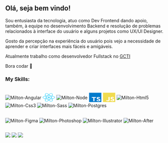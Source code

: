 ## Olá, seja bem vindo!

Sou entusiasta da tecnologia, atuo como Dev Frontend dando apoio, também, à equipe no desenvolvimento Backend e resolução de problemas relacionados à interface do usuário e alguns projetos como UX/UI Designer.

Gosto da percepção na experiência do usuário pois vejo a necessidade de aprender e criar interfaces mais fáceis e amigáveis.

Atualmente trabalho como desenvolvedor Fullstack no [GCTI](https://gcti.parnamirim.rn.gov.br/)

Bora codar 🚀


### My Skills:

<div style="display: inline_block"><br>
  <img align="center" alt="Milton-Angular" height="30" width="40" src="https://cdn.jsdelivr.net/gh/devicons/devicon/icons/angularjs/angularjs-original.svg">
  <img align="center" alt="Milton-React" height="30" width="40" src="https://raw.githubusercontent.com/devicons/devicon/master/icons/react/react-original.svg">
  <img align="center" alt="Milton-Node" height="30" width="40" src="https://cdn.jsdelivr.net/gh/devicons/devicon/icons/nodejs/nodejs-original.svg">
  <img align="center" alt="Milton-Ts" height="30" width="40" src="https://raw.githubusercontent.com/devicons/devicon/master/icons/typescript/typescript-plain.svg">
  <img align="center" alt="Milton-Js" height="30" width="40" src="https://raw.githubusercontent.com/devicons/devicon/master/icons/javascript/javascript-plain.svg">
  <img align="center" alt="Milton-Html5" height="30" width="40" src="https://cdn.jsdelivr.net/gh/devicons/devicon/icons/html5/html5-original.svg">
  <img align="center" alt="Milton-Css3" height="30" width="40" src="https://cdn.jsdelivr.net/gh/devicons/devicon/icons/css3/css3-original.svg">          
  <img align="center" alt="Milton-Sass" height="30" width="40" src="https://cdn.jsdelivr.net/gh/devicons/devicon/icons/sass/sass-original.svg">
  <img align="center" alt="Milton-Postgres" height="30" width="40" src="https://cdn.jsdelivr.net/gh/devicons/devicon/icons/postgresql/postgresql-original.svg">
</div>

  ##
<div style="display: inline_block">
  <img align="center" alt="Milton-Figma" height="30" width="40" src="https://cdn.jsdelivr.net/gh/devicons/devicon/icons/figma/figma-original.svg">
  <img align="center" alt="Milton-Photoshop" height="30" width="40"  src="https://cdn.jsdelivr.net/gh/devicons/devicon/icons/photoshop/photoshop-plain.svg" />
  <img align="center" alt="Milton-Illustrator" height="30" width="40"  src="https://cdn.jsdelivr.net/gh/devicons/devicon/icons/illustrator/illustrator-plain.svg" />
  <img align="center" alt="Milton-After" height="30" width="40"  src="https://cdn.jsdelivr.net/gh/devicons/devicon/icons/aftereffects/aftereffects-plain.svg" />
</div>   
  
  ##
 
<div> 
  <a href="https://www.linkedin.com/in/miltonbneves" target="_blank"><img src="https://img.shields.io/badge/-LinkedIn-%230077B5?style=for-the-badge&logo=linkedin&logoColor=white" target="_blank"></a>
  <a href="https://instagram.com/milzonzneves" target="_blank"><img src="https://img.shields.io/badge/-Instagram-%23E4405F?style=for-the-badge&logo=instagram&logoColor=white" target="_blank"></a>
  <a href = "mailto:milzonzneves@gmail.com"><img src="https://img.shields.io/badge/-Gmail-%23333?style=for-the-badge&logo=gmail&logoColor=white" target="_blank"></a>
  
</div>




